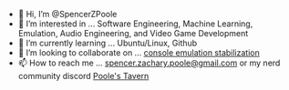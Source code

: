 - 👋 Hi, I’m @SpencerZPoole
- 👀 I’m interested in ... Software Engineering, Machine Learning, Emulation, Audio Engineering, and Video Game Development
- 🌱 I’m currently learning ... Ubuntu/Linux, Github
- 💞️ I’m looking to collaborate on ... [console emulation stabilization](https://github.com/users/SpencerZPoole/projects/2)
- 📫 How to reach me ... spencer.zachary.poole@gmail.com or my nerd community discord [Poole's Tavern](https://discord.gg/W5zSjDSb)

<!---
SpencerZPoole/SpencerZPoole is a ✨ special ✨ repository because its `README.md` (this file) appears on your GitHub profile.
You can click the Preview link to take a look at your changes.
--->
